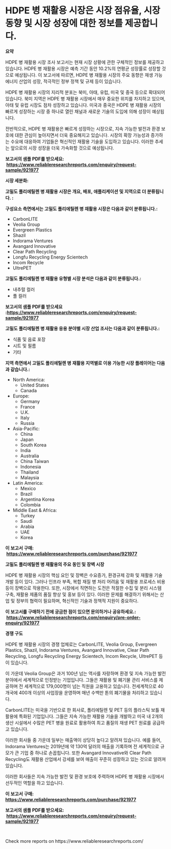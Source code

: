 <p><h1>HDPE 병 재활용 시장은 시장 점유율, 시장 동향 및 시장 성장에 대한 정보를 제공합니다.</h1></p><p><strong>요약</strong></p>
<p><p>HDPE 병 재활용 시장 조사 보고서는 현재 시장 상황에 관한 구체적인 정보를 제공하고 있습니다. HDPE 병 재활용 시장은 예측 기간 동안 10.2%의 연평균 성장률로 성장할 것으로 예상됩니다. 이 보고서에 따르면, HDPE 병 재활용 시장의 주요 동향은 재생 가능 에너지 산업의 성장, 적극적인 정부 정책 및 규제 등이 있습니다.</p><p>HDPE 병 재활용 시장의 지리적 분포는 북미, 아태, 유럽, 미국 및 중국 등으로 확대되어 있습니다. 북미 지역은 HDPE 병 재활용 시장에서 매우 중요한 위치를 차지하고 있으며, 아태 및 유럽 시장도 점차 성장하고 있습니다. 미국과 중국은 HDPE 병 재활용 시장의 빠르게 성장하는 시장 중 하나로 열린 채널과 새로운 기술의 도입에 의해 성장이 예상됩니다.</p><p>전반적으로, HDPE 병 재활용은 빠르게 성장하는 시장으로, 지속 가능한 발전과 환경 보호에 대한 관심이 높아지면서 더욱 중요해지고 있습니다. 시장의 확장 가능성과 증가하는 수요에 대응하여 기업들은 혁신적인 재활용 기술을 도입하고 있습니다. 이러한 추세는 앞으로의 시장 성장을 더욱 가속화할 것으로 예상됩니다.</p></p>
<p><strong>보고서의 샘플 PDF를 받으세요: &nbsp;<a href="https://www.reliableresearchreports.com/enquiry/request-sample/921977">https://www.reliableresearchreports.com/enquiry/request-sample/921977</a></strong></p>
<p><strong>시장 세분화:</strong></p>
<p><strong> 고밀도 폴리에틸렌 병 재활용 시장은 개요, 배포, 애플리케이션 및 지역으로 더 분류됩니다. :</strong></p>
<p><strong>구성요소 측면에서는 고밀도 폴리에틸렌 병 재활용 시장은 다음과 같이 분류됩니다.:</strong></p>
<p><ul><li>CarbonLITE</li><li>Veolia Group</li><li>Evergreen Plastics</li><li>Shazil</li><li>Indorama Ventures</li><li>Avangard Innovative</li><li>Clear Path Recycling</li><li>Longfu Recycling Energy Scientech</li><li>Incom Recycle</li><li>UltrePET</li></ul></p>
<p><strong> 고밀도 폴리에틸렌 병 재활용 유형별 시장 분석은 다음과 같이 분류됩니다.:</strong></p>
<p><ul><li>내추럴 컬러</li><li>풀 컬러</li></ul></p>
<p><strong>보고서의 샘플 PDF를 받으세요 :<a href="https://www.reliableresearchreports.com/enquiry/request-sample/921977">https://www.reliableresearchreports.com/enquiry/request-sample/921977</a></strong></p>
<p><strong> 고밀도 폴리에틸렌 병 재활용 응용 분야별 시장 산업 조사는 다음과 같이 분류됩니다.:</strong></p>
<p><ul><li>식품 및 음료 포장</li><li>시트 및 필름</li><li>기타</li></ul></p>
<p><strong>지역 측면에서 고밀도 폴리에틸렌 병 재활용 지역별로 이용 가능한 시장 플레이어는 다음과 같습니다.:</strong></p>
<p><ul>
    <li>
        North America:
        <ul>
            <li>United States</li>
            <li>Canada</li>
        </ul>
    </li>
    <li>
        Europe:
        <ul>
            <li>Germany</li>
            <li>France</li>
            <li>U.K.</li>
            <li>Italy</li>
            <li>Russia</li>
        </ul>
    </li>
    <li>
        Asia-Pacific:
        <ul>
            <li>China</li>
            <li>Japan</li>
            <li>South Korea</li>
            <li>India</li>
            <li>Australia</li>
            <li>China Taiwan</li>
            <li>Indonesia</li>
            <li>Thailand</li>
            <li>Malaysia</li>
        </ul>
    </li>
    <li>
        Latin America:
        <ul>
            <li>Mexico</li>
            <li>Brazil</li>
            <li>Argentina Korea</li>
            <li>Colombia</li>
        </ul>
    </li>
    <li>
        Middle East & Africa:
        <ul>
            <li>Turkey</li>
            <li>Saudi</li>
            <li>Arabia</li>
            <li>UAE</li>
            <li>Korea</li>
        </ul>
    </li>
    </ul></p>
<p><strong>이 보고서 구매: &nbsp;<a href="https://www.reliableresearchreports.com/purchase/921977">https://www.reliableresearchreports.com/purchase/921977</a></strong></p>
<p><strong>고밀도 폴리에틸렌 병 재활용의 주요 동인 및 장벽 시장</strong></p>
<p><p>HDPE 병 재활용 시장의 핵심 요인 및 장벽은 수요증가, 환경규제 강화 및 재활용 기술 개발 등이 있다. 그러나 인프라 부족, 복합 재질 병 처리 어려움 및 재활용 프로세스 비용 등이 장벽으로 작용한다. 또한, 시장에서 직면하는 도전은 적절한 수집 및 분리 시스템 구축, 재활용 제품의 품질 향상 및 홍보 등이 있다. 이러한 문제를 해결하기 위해서는 산업 및 정부의 협력이 필요하며, 혁신적인 기술과 정책적 지원이 중요하다.</p></p>
<p><strong>이 보고서를 구매하기 전에 궁금한 점이 있으면 문의하거나 공유하세요.: &nbsp;<a href="https://www.reliableresearchreports.com/enquiry/pre-order-enquiry/921977">https://www.reliableresearchreports.com/enquiry/pre-order-enquiry/921977</a></strong></p>
<p><strong>경쟁 구도</strong></p>
<p><p>HDPE 병 재활용 시장의 경쟁 업체로는 CarbonLITE, Veolia Group, Evergreen Plastics, Shazil, Indorama Ventures, Avangard Innovative, Clear Path Recycling, Longfu Recycling Energy Scientech, Incom Recycle, UltrePET 등이 있습니다.</p><p>이 가운데 Veolia Group은 과거 100년 넘는 역사를 자랑하며 환경 및 지속 가능한 발전 분야에서 세계적으로 인정받는 기업입니다. 그들은 재활용 및 폐기물 관리 서비스를 제공하며 전 세계적으로 179,000명이 넘는 직원을 고용하고 있습니다. 전세계적으로 40개국에 400개 이상의 사업장을 운영하며 매년 수백만 톤의 폐기물을 처리하고 있습니다.</p><p>CarbonLITE는 미국을 기반으로 한 회사로, 폴리에틸렌 및 PET 등의 플라스틱 보틀 재활용에 특화된 기업입니다. 그들은 지속 가능한 재활용 기술을 개발하고 미국 내 2개의 생산 시설에서 수많은 PET 병을 원료로 활용하여 최고 품질의 재생 PET 원료를 공급하고 있습니다.</p><p>이러한 회사들 중 가운데 일부는 매출액이 상당히 높다고 알려져 있습니다. 예를 들어, Indorama Ventures는 2019년에 약 130억 달러의 매출을 기록하며 전 세계적으로 규모가 큰 기업 중 하나로 손꼽힙니다. 또한 Avangard Innovative와 Clear Path Recycling도 재활용 산업에서 강세를 보여 매출이 꾸준히 성장하고 있는 것으로 알려져 있습니다.</p><p>이러한 회사들은 지속 가능한 발전 및 환경 보호에 주력하며 HDPE 병 재활용 시장에서 선두적인 역할을 하고 있습니다.</p></p>
<p><strong>이 보고서 구매: &nbsp; <a href="https://www.reliableresearchreports.com/purchase/921977">https://www.reliableresearchreports.com/purchase/921977</a></strong></p>
<p><strong>보고서의 샘플 PDF를 받으세요: &nbsp;<a href="https://www.reliableresearchreports.com/enquiry/request-sample/921977">https://www.reliableresearchreports.com/enquiry/request-sample/921977</a></strong><strong></strong></p>
<p>&nbsp;</p>
<p>Check more reports on https://www.reliableresearchreports.com/</p>
